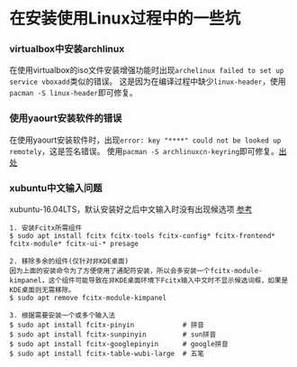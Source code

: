 # 在安装使用Linux过程中的一些坑

### virtualbox中安装archlinux

在使用virtualbox的iso文件安装增强功能时出现```archelinux failed to set up service vboxadd```类似的错误。
这是因为在编译过程中缺少```linux-header```，使用```pacman -S linux-header```即可修复。

### 使用yaourt安装软件的错误

在使用yaourt安装软件时，出现```error: key "****" could not be looked up remotely```，这是签名错误。
使用```pacman -S archlinuxcn-keyring```即可修复。[出处](https://bbs.archlinuxcn.org/viewtopic.php?id=3124)


### xubuntu中文输入问题

xubuntu-16.04LTS，默认安装好之后中文输入时没有出现候选项
[参考](http://blog.csdn.net/qq_21397217/article/details/52447263)
```
1. 安装Fcitx所需组件
$ sudo apt install fcitx fcitx-tools fcitx-config* fcitx-frontend* fcitx-module* fcitx-ui-* presage

2. 移除多余的组件(仅针对非KDE桌面)
因为上面的安装命令为了方便使用了通配符安装，所以会多安装一个fcitx-module-kimpanel，这个组件可能导致在非KDE桌面环境下Fcitx输入中文时不显示候选词框，如果是KDE桌面则无需移除。
$ sudo apt remove fcitx-module-kimpanel

3. 根据需要安装一个或多个输入法
$ sudo apt install fcitx-pinyin            # 拼音
$ sudo apt install fcitx-sunpinyin         # sun拼音
$ sudo apt install fcitx-googlepinyin      # google拼音
$ sudo apt install fcitx-table-wubi-large  # 五笔
```
